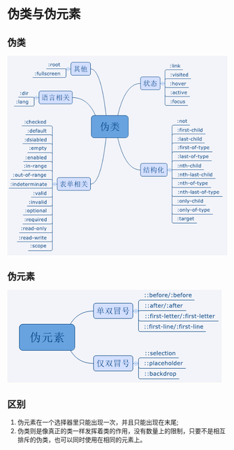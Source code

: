 # 伪类与伪元素

## 伪类

![](../.gitbook/assets/image%20%2869%29.png)

## 伪元素

![](../.gitbook/assets/image%20%2819%29.png)

## 区别

1. 伪元素在一个选择器里只能出现一次，并且只能出现在末尾;
2. 伪类则是像真正的类一样发挥着类的作用，没有数量上的限制，只要不是相互排斥的伪类，也可以同时使用在相同的元素上。

